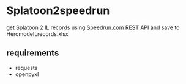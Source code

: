 # Splatoon2speedrun

get Splatoon 2 IL records using [Speedrun.com REST API](https://github.com/speedruncomorg/api) and save to HeromodeILrecords.xlsx

## requirements

- requests
- openpyxl